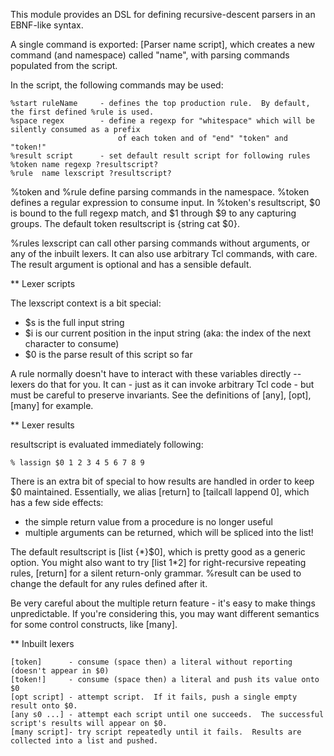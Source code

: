 This module provides an DSL for defining recursive-descent parsers in an EBNF-like syntax.

A single command is exported:  [Parser name script], which creates a new command (and namespace)
called "name", with parsing commands populated from the script.

In the script, the following commands may be used:

    %start ruleName     - defines the top production rule.  By default, the first defined %rule is used.
    %space regex        - define a regexp for "whitespace" which will be silently consumed as a prefix
                            of each token and of "end" "token" and "token!"
    %result script      - set default result script for following rules
    %token name regexp ?resultscript?
    %rule  name lexscript ?resultscript?

%token and %rule define parsing commands in the namespace.
%token defines a regular expression to consume input.
In %token's resultscript, $0 is bound to the full regexp match, and $1 through $9 to any capturing groups.
The default token resultscript is {string cat $0}.

%rules lexscript can call other parsing commands without arguments, or any of the inbuilt lexers.
It can also use arbitrary Tcl commands, with care.
The result argument is optional and has a sensible default.

** Lexer scripts

The lexscript context is a bit special:

  * $s is the full input string
  * $i is our current position in the input string  (aka: the index of the next character to consume)
  * $0 is the parse result of this script so far

A rule normally doesn't have to interact with these variables directly -- lexers do that for you.  It can - just as it can invoke arbitrary Tcl code - but must be careful to preserve invariants.  See the definitions of [any], [opt], [many] for example.


** Lexer results

resultscript is evaluated immediately following:

    % lassign $0 1 2 3 4 5 6 7 8 9

There is an extra bit of special to how results are handled in order to keep $0 maintained.  Essentially,
we alias [return] to [tailcall lappend 0], which has a few side effects:

  * the simple return value from a procedure is no longer useful
  * multiple arguments can be returned, which will be spliced into the list!

The default resultscript is [list <rulename> {*}$0], which is pretty good as a generic option.  You
might also want to try [list <rulename> $1 {*}$2] for right-recursive repeating rules, [return] for
a silent return-only grammar.  %result can be used to change the default for any rules defined after it.

Be very careful about the multiple return feature - it's easy to make things unpredictable.  If you're
considering this, you may want different semantics for some control constructs, like [many].


** Inbuilt lexers

    [token]      - consume (space then) a literal without reporting (doesn't appear in $0)
    [token!]     - consume (space then) a literal and push its value onto $0
    [opt script] - attempt script.  If it fails, push a single empty result onto $0.
    [any s0 ...] - attempt each script until one succeeds.  The successful script's results will appear on $0.
    [many script]- try script repeatedly until it fails.  Results are collected into a list and pushed.
